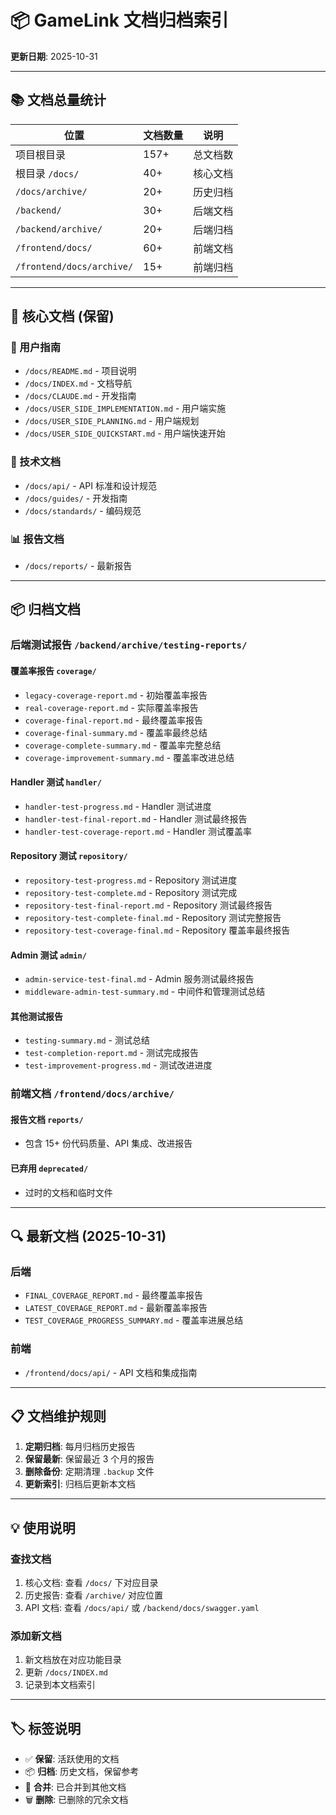 # 📦 GameLink 文档归档索引

**更新日期**: 2025-10-31

---

## 📚 文档总量统计

| 位置 | 文档数量 | 说明 |
|------|----------|------|
| 项目根目录 | 157+ | 总文档数 |
| 根目录 `/docs/` | 40+ | 核心文档 |
| `/docs/archive/` | 20+ | 历史归档 |
| `/backend/` | 30+ | 后端文档 |
| `/backend/archive/` | 20+ | 后端归档 |
| `/frontend/docs/` | 60+ | 前端文档 |
| `/frontend/docs/archive/` | 15+ | 前端归档 |

---

## 🎯 核心文档 (保留)

### 📖 用户指南
- `/docs/README.md` - 项目说明
- `/docs/INDEX.md` - 文档导航
- `/docs/CLAUDE.md` - 开发指南
- `/docs/USER_SIDE_IMPLEMENTATION.md` - 用户端实施
- `/docs/USER_SIDE_PLANNING.md` - 用户端规划
- `/docs/USER_SIDE_QUICKSTART.md` - 用户端快速开始

### 🔧 技术文档
- `/docs/api/` - API 标准和设计规范
- `/docs/guides/` - 开发指南
- `/docs/standards/` - 编码规范

### 📊 报告文档
- `/docs/reports/` - 最新报告

---

## 📦 归档文档

### 后端测试报告 `/backend/archive/testing-reports/`

#### 覆盖率报告 `coverage/`
- `legacy-coverage-report.md` - 初始覆盖率报告
- `real-coverage-report.md` - 实际覆盖率报告
- `coverage-final-report.md` - 最终覆盖率报告
- `coverage-final-summary.md` - 覆盖率最终总结
- `coverage-complete-summary.md` - 覆盖率完整总结
- `coverage-improvement-summary.md` - 覆盖率改进总结

#### Handler 测试 `handler/`
- `handler-test-progress.md` - Handler 测试进度
- `handler-test-final-report.md` - Handler 测试最终报告
- `handler-test-coverage-report.md` - Handler 测试覆盖率

#### Repository 测试 `repository/`
- `repository-test-progress.md` - Repository 测试进度
- `repository-test-complete.md` - Repository 测试完成
- `repository-test-final-report.md` - Repository 测试最终报告
- `repository-test-complete-final.md` - Repository 测试完整报告
- `repository-test-coverage-final.md` - Repository 覆盖率最终报告

#### Admin 测试 `admin/`
- `admin-service-test-final.md` - Admin 服务测试最终报告
- `middleware-admin-test-summary.md` - 中间件和管理测试总结

#### 其他测试报告
- `testing-summary.md` - 测试总结
- `test-completion-report.md` - 测试完成报告
- `test-improvement-progress.md` - 测试改进进度

### 前端文档 `/frontend/docs/archive/`

#### 报告文档 `reports/`
- 包含 15+ 份代码质量、API 集成、改进报告

#### 已弃用 `deprecated/`
- 过时的文档和临时文件

---

## 🔍 最新文档 (2025-10-31)

### 后端
- `FINAL_COVERAGE_REPORT.md` - 最终覆盖率报告
- `LATEST_COVERAGE_REPORT.md` - 最新覆盖率报告
- `TEST_COVERAGE_PROGRESS_SUMMARY.md` - 覆盖率进展总结

### 前端
- `/frontend/docs/api/` - API 文档和集成指南

---

## 📋 文档维护规则

1. **定期归档**: 每月归档历史报告
2. **保留最新**: 保留最近 3 个月的报告
3. **删除备份**: 定期清理 `.backup` 文件
4. **更新索引**: 归档后更新本文档

---

## 💡 使用说明

### 查找文档
1. 核心文档: 查看 `/docs/` 下对应目录
2. 历史报告: 查看 `/archive/` 对应位置
3. API 文档: 查看 `/docs/api/` 或 `/backend/docs/swagger.yaml`

### 添加新文档
1. 新文档放在对应功能目录
2. 更新 `/docs/INDEX.md` 
3. 记录到本文档索引

---

## 🏷️ 标签说明

- ✅ **保留**: 活跃使用的文档
- 📦 **归档**: 历史文档，保留参考
- 🔄 **合并**: 已合并到其他文档
- 🗑️ **删除**: 已删除的冗余文档

